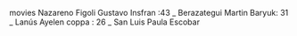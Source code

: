movies
Nazareno Figoli 
Gustavo Insfran :43 _ Berazategui
Martin Baryuk: 31 _ Lanús
Ayelen coppa : 26 _ San Luis
Paula Escobar    